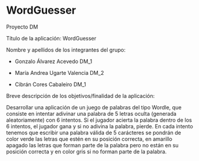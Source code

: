 # WordGuesser
Proyecto DM

Título de la aplicación: WordGuesser

Nombre y apellidos de los integrantes del grupo:

- Gonzalo Álvarez Acevedo DM_1

- María Andrea Ugarte Valencia DM_2

- Cibrán Cores Cabaleiro DM_1

Breve descripción de los objetivos/finalidad de la aplicación:

Desarrollar una aplicación de un juego de palabras del tipo Wordle, que consiste en intentar adivinar una palabra de 5 letras oculta (generada aleatoriamente) con 6 intentos. Si el jugador acierta la palabra dentro de los 6 intentos, el jugador gana y si no adivina la palabra, pierde. En cada intento tenemos que escribir una palabra válida de 5 carácteres se pondrán de color verde las letras que estén en su posición correcta, en amarillo apagado las letras que forman parte de la palabra pero no están en su posición correcta y en color gris si no forman parte de la palabra.
